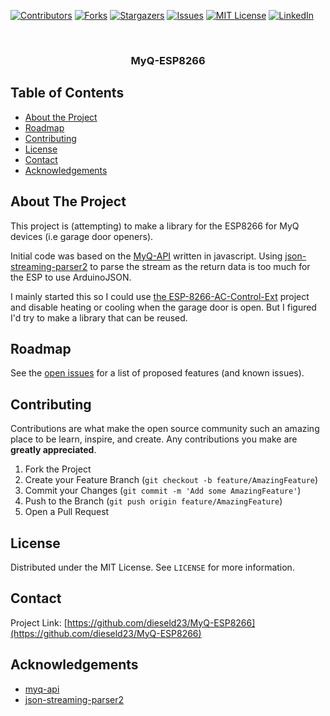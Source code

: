 
<!-- PROJECT SHIELDS -->
<!--
*** I'm using markdown "reference style" links for readability.
*** Reference links are enclosed in brackets [ ] instead of parentheses ( ).
*** See the bottom of this document for the declaration of the reference variables
*** for contributors-url, forks-url, etc. This is an optional, concise syntax you may use.
*** https://www.markdownguide.org/basic-syntax/#reference-style-links
-->
[![Contributors][contributors-shield]][contributors-url]
[![Forks][forks-shield]][forks-url]
[![Stargazers][stars-shield]][stars-url]
[![Issues][issues-shield]][issues-url]
[![MIT License][license-shield]][license-url]
[![LinkedIn][linkedin-shield]][linkedin-url]



<!-- PROJECT LOGO -->
<br />
<p align="center">
  <h3 align="center">MyQ-ESP8266</h3>
</p>



<!-- TABLE OF CONTENTS -->
## Table of Contents

* [About the Project](#about-the-project)
* [Roadmap](#roadmap)
* [Contributing](#contributing)
* [License](#license)
* [Contact](#contact)
* [Acknowledgements](#acknowledgements)



<!-- ABOUT THE PROJECT -->
## About The Project

This project is (attempting) to make a library for the ESP8266 for MyQ devices (i.e garage door openers). 

Initial code was based on the [MyQ-API](https://github.com/thomasmunduchira/myq-api) written in javascript. Using [json-streaming-parser2](https://github.com/mrfaptastic/json-streaming-parser2) to parse the stream as the return data is too much for the ESP to use ArduinoJSON.

I mainly started this so I could use [the ESP-8266-AC-Control-Ext](https://github.com/dieseld23/ESP8266-AC-Controller-Ext) project and disable heating or cooling when the garage door is open. But I figured I'd try to make a library that can be reused.

<!-- ROADMAP -->
## Roadmap

See the [open issues](https://github.com/dieseld23/MyQ-ESP8266/issues) for a list of proposed features (and known issues).



<!-- CONTRIBUTING -->
## Contributing

Contributions are what make the open source community such an amazing place to be learn, inspire, and create. Any contributions you make are **greatly appreciated**.

1. Fork the Project
2. Create your Feature Branch (`git checkout -b feature/AmazingFeature`)
3. Commit your Changes (`git commit -m 'Add some AmazingFeature'`)
4. Push to the Branch (`git push origin feature/AmazingFeature`)
5. Open a Pull Request



<!-- LICENSE -->
## License

Distributed under the MIT License. See `LICENSE` for more information.



<!-- CONTACT -->
## Contact

Project Link: [https://github.com/dieseld23/MyQ-ESP8266](https://github.com/dieseld23/MyQ-ESP8266)



<!-- ACKNOWLEDGEMENTS -->
## Acknowledgements
* [myq-api](https://github.com/thomasmunduchira/myq-api)
* [json-streaming-parser2](https://github.com/mrfaptastic/json-streaming-parser2)



<!-- MARKDOWN LINKS & IMAGES -->
<!-- https://www.markdownguide.org/basic-syntax/#reference-style-links -->
[contributors-shield]: https://img.shields.io/github/contributors/dieseld23/MyQ-ESP8266.svg?style=flat-square
[contributors-url]: https://github.com/dieseld23/MyQ-ESP8266/graphs/contributors
[forks-shield]: https://img.shields.io/github/forks/dieseld23/MyQ-ESP8266.svg?style=flat-square
[forks-url]: https://github.com/dieseld23/MyQ-ESP8266/network/members
[stars-shield]: https://img.shields.io/github/stars/dieseld23/MyQ-ESP8266.svg?style=flat-square
[stars-url]: https://github.com/dieseld23/MyQ-ESP8266/stargazers
[issues-shield]: https://img.shields.io/github/issues/dieseld23/MyQ-ESP8266.svg?style=flat-square
[issues-url]: https://github.com/dieseld23/MyQ-ESP8266/issues
[license-shield]: https://img.shields.io/github/license/dieseld23/MyQ-ESP8266.svg?style=flat-square
[license-url]: https://github.com/dieseld23/MyQ-ESP8266/blob/master/LICENSE.txt
[linkedin-shield]: https://img.shields.io/badge/-LinkedIn-black.svg?style=flat-square&logo=linkedin&colorB=555
[linkedin-url]: https://linkedin.com/in/dan-maslach-b5b1b857/
